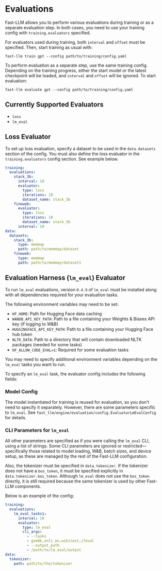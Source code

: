 # Evaluations

Fast-LLM allows you to perform various evaluations during training or as a separate evaluation step. In both cases, you need to use your training config with `training.evaluators` specified.

For evaluators used during training, both `interval` and `offset` must be specified. Then, start training as usual with:

`fast-llm train gpt --config path/to/training/config.yaml`

To perform evaluation as a separate step, use the same training config. Depending on the training progress, either the start model or the latest checkpoint will be loaded, and `interval` and `offset` will be ignored. To start evaluation:

`fast-llm evaluate gpt --config path/to/training/config.yaml`

## Currently Supported Evaluators

- `loss`
- `lm_eval`

## Loss Evaluator

To set up loss evaluation, specify a dataset to be used in the `data.datasets` section of the config. You must also define the loss evaluator in the `training.evaluators` config section. See example below.

```yaml
training:
  evaluations:
    stack_3b:
      interval: 10
      evaluator:
        type: loss
        iterations: 10
        dataset_name: stack_3b
    fineweb:
      evaluator:
        type: loss
        iterations: 10
        dataset_name: stack_3b
      interval: 10
data:
  datasets:
    stack_3b:
      type: memmap
      path: path/to/memmap/dataset
    fineweb:
      type: memmap
      path: path/to/memmap/dataset1
```

## Evaluation Harness (`lm_eval`) Evaluator

To run `lm_eval` evaluations, version `0.4.9` of `lm_eval` must be installed along with all dependencies required for your evaluation tasks.

The following environment variables may need to be set:

- `HF_HOME`: Path for Hugging Face data caching
- `WANDB_API_KEY_PATH`: Path to a file containing your Weights & Biases API key (if logging to W&B)
- `HUGGINGFACE_API_KEY_PATH`: Path to a file containing your Hugging Face hub token
- `NLTK_DATA`: Path to a directory that will contain downloaded NLTK packages (needed for some tasks)
- `HF_ALLOW_CODE_EVAL=1`: Required for some evaluation tasks

You may need to specify additional environment variables depending on the `lm_eval` tasks you want to run.

To specify an `lm_eval` task, the evaluator config includes the following fields:

### Model Config

The model instantiated for training is reused for evaluation, so you don't need to specify it separately. However, there are some parameters specific to `lm_eval`. See `fast_llm/engine/evaluation/config.EvaluatorLmEvalConfig` for details.

### CLI Parameters for `lm_eval`

All other parameters are specified as if you were calling the `lm_eval` CLI, using a list of strings. Some CLI parameters are ignored or restricted—specifically those related to model loading, W&B, batch sizes, and device setup, as these are managed by the rest of the Fast-LLM configuration.

Also, the tokenizer must be specified in `data.tokenizer`. If the tokenizer does not have a `bos_token`, it must be specified explicitly in `data.tokenizer.bos_token`. Although `lm_eval` does not use the `bos_token` directly, it is still required because the same tokenizer is used by other Fast-LLM components.

Below is an example of the config:

```yaml
training:
  evaluations:
    lm_eval_tasks1:
      interval: 10
      evaluator:
        type: lm_eval
        cli_args:
          - --tasks
          - gsm8k,xnli_en,wikitext,ifeval
          - --output_path
          - /path/to/lm_eval/output
data:
  tokenizer:
    path: path/to/the/tokenizer
```
